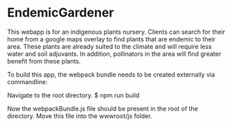 # EndemicGardener
This webapp is for an indigenous plants nursery. Clients can search for their home from a google maps overlay to find plants that are endemic to their area. These plants are already suited to the climate and will require less water and soil adjuvants. In addition, pollinators in the area will find greater benefit from these plants.

To build this app, the webpack bundle needs to be created externally via commandline:

Navigate to the root directory.
$ npm run build

Now the webpackBundle.js file should be present in the root of the directory. Move this file into the wwwroot/js folder.
